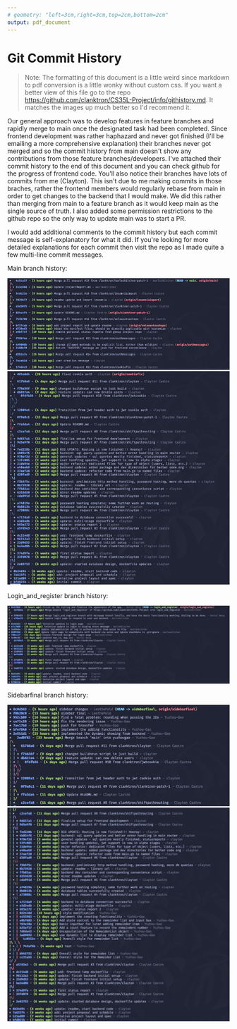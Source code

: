 ```yaml
---
# geometry: "left=3cm,right=3cm,top=2cm,bottom=2cm"
output: pdf_document
---
```


# Git Commit History

>Note: The formatting of this document is a little weird since markdown to pdf conversion is a little wonky without custom css. 
If you want a better view of this file go to the repo https://github.com/clanktron/CS35L-Project/info/githistory.md. It matches the images
up much better so I'd recommend it.

Our general approach was to develop features in feature branches and rapidly merge to main once the designated task had been completed.
Since frontend development was rather haphazard and never got finished (I'll be emailing a more comprehensive explanation) their branches never got merged 
and so the commit history from main doesn't show any contributions from those feature branches/developers. I've attached their commit history to the end of 
this document and you can check github for the progress of frontend code. You'll also notice their branches have lots of commits from me (Clayton). This isn't due
to me making commits in those braches, rather the frontend members would regularly rebase from main in order to get changes to the backend that I would make.
We did this rather than merging from main to a feature branch as it would keep main as the single source of truth. I also added some permission restrictions to the github
repo so the only way to update main was to start a PR.

I would add additional comments to the commit history but each commit message is self-explanatory for what it did. If you're looking for more detailed explanations for each commit 
then visit the repo as I made quite a few multi-line commit messages.

Main branch history:

![main-top](./main-top.png)
![main-bottom](./main-bottom.png)

Login_and_register branch history:

![Login_and_register](./login_and_register.png)

Sidebarfinal branch history:

![Sidebarfinal-top](./sidebarfinal-top.png)
![Sidebarfinal-top](./sidebarfinal-bottom.png)

